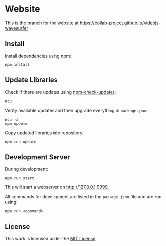 # Website

This is the branch for the website at https://collab-project.github.io/videojs-wavesurfer

## Install

Install dependencies using npm:

```
npm install
```

## Update Libraries

Check if there are updates using
[npm-check-updates](https://www.npmjs.com/package/npm-check-updates):

```
ncu
```

Verify available updates and then upgrade everything in `package.json`:

```
ncu -a
npm update
```

Copy updated libraries into repository:

```
npm run update
```

## Development Server

During development:

```
npm run start
```

This will start a webserver on http://127.0.0.1:9999.

All commands for development are listed in the `package.json` file and
are run using:

```
npm run <command>
```

## License

This work is licensed under the [MIT License](https://github.com/collab-project/videojs-wavesurfer/blob/master/LICENSE).
